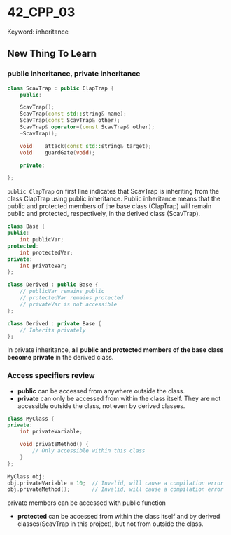 # 42_CPP_03
Keyword: inheritance

## New Thing To Learn

### public inheritance, private inheritance
```c++
class ScavTrap : public ClapTrap {
    public:

    ScavTrap();
    ScavTrap(const std::string& name);
    ScavTrap(const ScavTrap& other);
    ScavTrap& operator=(const ScavTrap& other);
    ~ScavTrap();

    void    attack(const std::string& target);
    void    guardGate(void);

    private:

};
```

`public ClapTrap` on first line indicates that ScavTrap is inheriting from the class ClapTrap using public inheritance. Public inheritance means that the public and protected members of the base class (ClapTrap) will remain public and protected, respectively, in the derived class (ScavTrap).

```c++
class Base {
public:
    int publicVar;
protected:
    int protectedVar;
private:
    int privateVar;
};

class Derived : public Base {
    // publicVar remains public
    // protectedVar remains protected
    // privateVar is not accessible
};
```

```c++
class Derived : private Base {
    // Inherits privately
};
```
In private inheritance, **all public and protected members of the base class become private** in the derived class.

### Access specifiers review
* **public** can be accessed from anywhere outside the class.
* **private** can only be accessed from within the class itself. They are not accessible outside the class, not even by derived classes.

```c++
class MyClass {
private:
    int privateVariable;

    void privateMethod() {
        // Only accessible within this class
    }
};
```

```c++
MyClass obj;
obj.privateVariable = 10;  // Invalid, will cause a compilation error
obj.privateMethod();       // Invalid, will cause a compilation error
```
private members can be accessed with public function

* **protected** can be accessed from within the class itself and by derived classes(ScavTrap in this project), but not from outside the class.
